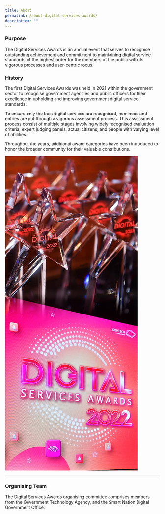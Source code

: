 ```yaml
---
title: About
permalink: /about-digital-services-awards/
description: ""
---
```

<div class="row">
  <div class="col is-8">
    <h3>Purpose</h3>
    <p>The Digital Services Awards is an annual event that serves to recognise outstanding achievement and commitment to maintaining digital service standards of the highest order for the members of the public with its vigorous processes and user-centric focus.</p>
    <h3>History</h3>
    <p>The first Digital Services Awards was held in 2021 within the government sector to recognise government agencies and public officers for their excellence in upholding and improving government digital service standards.</p>
			<p> To ensure only the best digital services are recognised, nominees and entries are put through a vigorous assessment process. This assessment process consist of multiple stages involving widely recognised evaluation criteria, expert judging panels, actual citizens, and people with varying level of abilities.
    </p><p>Throughout the years, additional award categories have been introduced to honor the broader community for their valuable contributions.</p>
  </div>
  <div class="col is-4"><img alt="Screen with DSA logo and trophies" src="/images/dsa_about.jpg"></div>
</div>
<hr>
<h3>Organising Team</h3>
<p>The Digital Services Awards organising committee comprises members from the Government Technology Agency, and the Smart Nation Digital Government Office.</p>